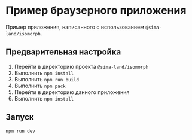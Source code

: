 # Пример браузерного приложения

Пример приложения, написанного с использованием `@sima-land/isomorph`.

## Предварительная настройка

1. Перейти в директорию проекта `@sima-land/isomorph`
2. Выполнить `npm install`
3. Выполнить `npm run build`
4. Выполнить `npm pack`
5. Перейти в директорию данного приложения
6. Выполнить `npm install`

## Запуск

```bash
npm run dev
```
